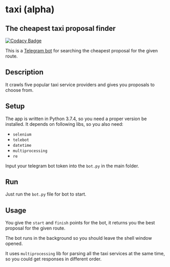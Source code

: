 # taxi (alpha)
## The cheapest taxi proposal finder
[![Codacy Badge](https://api.codacy.com/project/badge/Grade/565cdc1bc69544878c7f18a92b7566a7)](https://www.codacy.com/manual/antonkurenkov/taxi?utm_source=github.com&amp;utm_medium=referral&amp;utm_content=antonkurenkov/taxi&amp;utm_campaign=Badge_Grade)

This is a [Telegram bot][tele] for searching the cheapest proposal for the given route.

## Description

It crawls five popular taxi service providers and gives you proposals to choose from.

## Setup

The app is written in Python 3.7.4, so you need a proper version be installed.
It depends on following libs, so you also need:

-   `selenium`
-   `telebot`
-   `datetime`
-   `multiprocessing`
-   `re`

Input your telegram bot token into the `bot.py` in the main folder.

## Run

Just run the `bot.py` file for bot to start.

## Usage

You give the `start` and `finish` points for the bot, it returns you the best proposal for the given route.

The bot runs in the background so you should leave the shell window opened.

It uses `multiprocessing` lib for parsing all the taxi services at the same time, so you could get responses in different order.

[tele]: https://github.com/mullwar/telebot